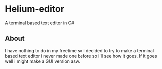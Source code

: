 # Helium-editor
A terminal based text editor in C#

## About
I have nothing to do in my freetime so i decided to try to make a terminal based text editor i never made one before so i'll see how it goes.
If it goes well i might make a GUI version asw.
